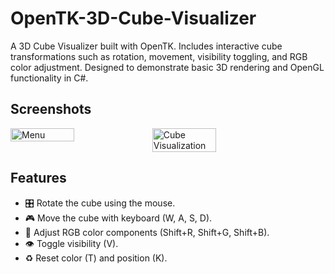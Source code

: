 # OpenTK-3D-Cube-Visualizer
A 3D Cube Visualizer built with OpenTK. Includes interactive cube transformations such as rotation, movement, visibility toggling, and RGB color adjustment. Designed to demonstrate basic 3D rendering and OpenGL functionality in C#.

## Screenshots
<div style="display: flex; flex-direction: row;">
  <img src="https://github.com/user-attachments/assets/76550b09-a9a9-4953-bf4f-c40e7052be30" alt="Menu" width="45%">
  <img src="https://github.com/user-attachments/assets/6a283ac7-dbc0-4775-bc32-61fb0f3d55e3" alt="Cube Visualization" width="45%">
</div>

## Features
- 🎛️ Rotate the cube using the mouse.
- 🎮 Move the cube with keyboard (W, A, S, D).
- 🌈 Adjust RGB color components (Shift+R, Shift+G, Shift+B).
- 👁️ Toggle visibility (V).
- ♻️ Reset color (T) and position (K).
